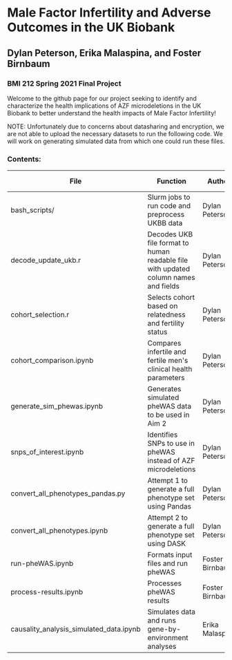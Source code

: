# Male Factor Infertility and Adverse Outcomes in the UK Biobank
## Dylan Peterson, Erika Malaspina, and Foster Birnbaum
### BMI 212 Spring 2021 Final Project

Welcome to the github page for our project seeking to identify and characterize the health implications 
of AZF microdeletions in the UK Biobank to better understand the health impacts of Male Factor Infertility!

NOTE: Unfortunately due to concerns about datasharing and encryption, we are not able to upload the necessary datasets to run the following code.
We will work on generating simulated data from which one could run these files. 

### Contents:

| File                                    | Function                    | Author           | Run Order |
|-----------------------------------------|-----------------------------|------------------|----|
| bash_scripts/ | Slurm jobs to run code and preprocess UKBB data | Dylan Peterson | 0 |
| decode_update_ukb.r | Decodes UKB file format to human readable file with updated column names and fields | Dylan Peterson | 1 | 
| cohort_selection.r | Selects cohort based on relatedness and fertility status | Dylan Peterson | 2 |
| cohort_comparison.ipynb | Compares infertile and fertile men's clinical health parameters | Dylan Peterson | 3 |
| generate_sim_phewas.ipynb | Generates simulated pheWAS data to be used in Aim 2  | Dylan Peterson | 4 |
| snps_of_interest.ipynb | Identifies SNPs to use in pheWAS instead of AZF microdeletions  | Dylan Peterson  | 5 |
| convert_all_phenotypes_pandas.py  | Attempt 1 to generate a full phenotype set using Pandas | Dylan Peterson | 6 |
| convert_all_phenotypes.ipynb | Attempt 2 to generate a full phenotype set using DASK | Dylan Peterson | 7 |
| run-pheWAS.ipynb | Formats input files and run pheWAS | Foster Birnbaum | 8 |
| process-results.ipynb | Processes pheWAS results | Foster Birnbaum | 9 |
| causality_analysis_simulated_data.ipynb | Simulates data and runs gene-by-environment analyses | Erika Malaspina | 10 |
